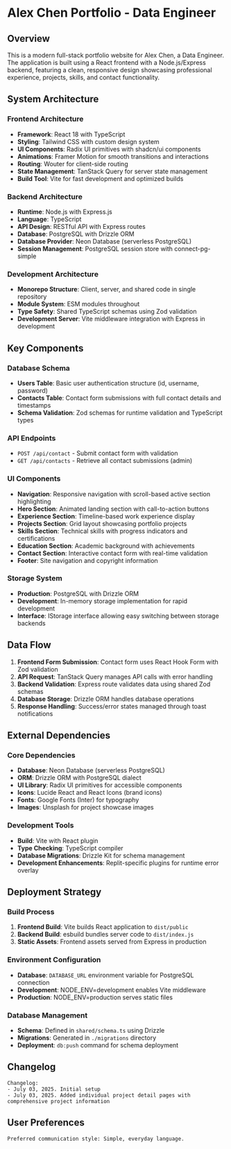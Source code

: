 # Alex Chen Portfolio - Data Engineer

## Overview

This is a modern full-stack portfolio website for Alex Chen, a Data Engineer. The application is built using a React frontend with a Node.js/Express backend, featuring a clean, responsive design showcasing professional experience, projects, skills, and contact functionality.

## System Architecture

### Frontend Architecture
- **Framework**: React 18 with TypeScript
- **Styling**: Tailwind CSS with custom design system
- **UI Components**: Radix UI primitives with shadcn/ui components
- **Animations**: Framer Motion for smooth transitions and interactions
- **Routing**: Wouter for client-side routing
- **State Management**: TanStack Query for server state management
- **Build Tool**: Vite for fast development and optimized builds

### Backend Architecture
- **Runtime**: Node.js with Express.js
- **Language**: TypeScript
- **API Design**: RESTful API with Express routes
- **Database**: PostgreSQL with Drizzle ORM
- **Database Provider**: Neon Database (serverless PostgreSQL)
- **Session Management**: PostgreSQL session store with connect-pg-simple

### Development Architecture
- **Monorepo Structure**: Client, server, and shared code in single repository
- **Module System**: ESM modules throughout
- **Type Safety**: Shared TypeScript schemas using Zod validation
- **Development Server**: Vite middleware integration with Express in development

## Key Components

### Database Schema
- **Users Table**: Basic user authentication structure (id, username, password)
- **Contacts Table**: Contact form submissions with full contact details and timestamps
- **Schema Validation**: Zod schemas for runtime validation and TypeScript types

### API Endpoints
- `POST /api/contact` - Submit contact form with validation
- `GET /api/contacts` - Retrieve all contact submissions (admin)

### UI Components
- **Navigation**: Responsive navigation with scroll-based active section highlighting
- **Hero Section**: Animated landing section with call-to-action buttons
- **Experience Section**: Timeline-based work experience display
- **Projects Section**: Grid layout showcasing portfolio projects
- **Skills Section**: Technical skills with progress indicators and certifications
- **Education Section**: Academic background with achievements
- **Contact Section**: Interactive contact form with real-time validation
- **Footer**: Site navigation and copyright information

### Storage System
- **Production**: PostgreSQL with Drizzle ORM
- **Development**: In-memory storage implementation for rapid development
- **Interface**: IStorage interface allowing easy switching between storage backends

## Data Flow

1. **Frontend Form Submission**: Contact form uses React Hook Form with Zod validation
2. **API Request**: TanStack Query manages API calls with error handling
3. **Backend Validation**: Express route validates data using shared Zod schemas
4. **Database Storage**: Drizzle ORM handles database operations
5. **Response Handling**: Success/error states managed through toast notifications

## External Dependencies

### Core Dependencies
- **Database**: Neon Database (serverless PostgreSQL)
- **ORM**: Drizzle ORM with PostgreSQL dialect
- **UI Library**: Radix UI primitives for accessible components
- **Icons**: Lucide React and React Icons (brand icons)
- **Fonts**: Google Fonts (Inter) for typography
- **Images**: Unsplash for project showcase images

### Development Tools
- **Build**: Vite with React plugin
- **Type Checking**: TypeScript compiler
- **Database Migrations**: Drizzle Kit for schema management
- **Development Enhancements**: Replit-specific plugins for runtime error overlay

## Deployment Strategy

### Build Process
1. **Frontend Build**: Vite builds React application to `dist/public`
2. **Backend Build**: esbuild bundles server code to `dist/index.js`
3. **Static Assets**: Frontend assets served from Express in production

### Environment Configuration
- **Database**: `DATABASE_URL` environment variable for PostgreSQL connection
- **Development**: NODE_ENV=development enables Vite middleware
- **Production**: NODE_ENV=production serves static files

### Database Management
- **Schema**: Defined in `shared/schema.ts` using Drizzle
- **Migrations**: Generated in `./migrations` directory
- **Deployment**: `db:push` command for schema deployment

## Changelog

```
Changelog:
- July 03, 2025. Initial setup
- July 03, 2025. Added individual project detail pages with comprehensive project information
```

## User Preferences

```
Preferred communication style: Simple, everyday language.
```
